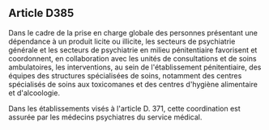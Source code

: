 Article D385
----
Dans le cadre de la prise en charge globale des personnes présentant une
dépendance à un produit licite ou illicite, les secteurs de psychiatrie générale
et les secteurs de psychiatrie en milieu pénitentiaire favorisent et
coordonnent, en collaboration avec les unités de consultations et de soins
ambulatoires, les interventions, au sein de l'établissement pénitentiaire, des
équipes des structures spécialisées de soins, notamment des centres spécialisés
de soins aux toxicomanes et des centres d'hygiène alimentaire et d'alcoologie.

Dans les établissements visés à l'article D. 371, cette coordination est assurée
par les médecins psychiatres du service médical.
